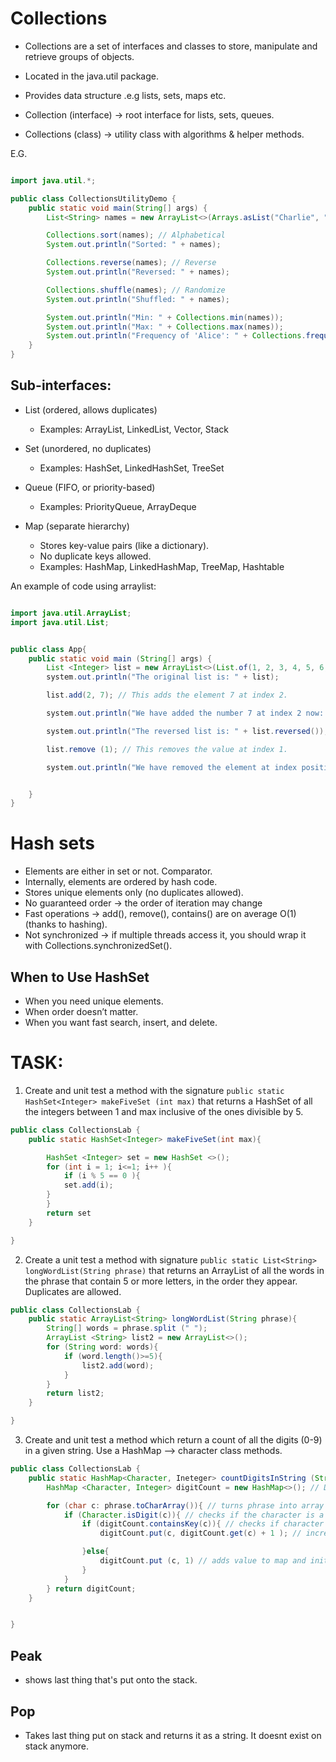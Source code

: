 # Collections

- Collections are a set of interfaces and classes to store, manipulate and retrieve groups of objects. 
- Located in the java.util package. 
- Provides data structure .e.g lists, sets, maps etc. 
- Collection (interface) → root interface for lists, sets, queues.

- Collections (class) → utility class with algorithms & helper methods.

E.G.

```java

import java.util.*;

public class CollectionsUtilityDemo {
    public static void main(String[] args) {
        List<String> names = new ArrayList<>(Arrays.asList("Charlie", "Alice", "Bob"));

        Collections.sort(names); // Alphabetical
        System.out.println("Sorted: " + names);

        Collections.reverse(names); // Reverse
        System.out.println("Reversed: " + names);

        Collections.shuffle(names); // Randomize
        System.out.println("Shuffled: " + names);

        System.out.println("Min: " + Collections.min(names));
        System.out.println("Max: " + Collections.max(names));
        System.out.println("Frequency of 'Alice': " + Collections.frequency(names, "Alice"));
    }
}

```

## Sub-interfaces:
- List (ordered, allows duplicates)
  - Examples: ArrayList, LinkedList, Vector, Stack

- Set (unordered, no duplicates)
  - Examples: HashSet, LinkedHashSet, TreeSet

- Queue (FIFO, or priority-based)
  - Examples: PriorityQueue, ArrayDeque

- Map (separate hierarchy)
  - Stores key-value pairs (like a dictionary).
  - No duplicate keys allowed.
  - Examples: HashMap, LinkedHashMap, TreeMap, Hashtable


An example of code using arraylist:

```java

import java.util.ArrayList;
import java.util.List;


public class App{
    public static void main (String[] args) {
        List <Integer> list = new ArrayList<>(List.of(1, 2, 3, 4, 5, 6, 7, 8, 9,));
        system.out.println("The original list is: " + list);

        list.add(2, 7); // This adds the element 7 at index 2. 

        system.out.println("We have added the number 7 at index 2 now: " + list);

        system.out.println("The reversed list is: " + list.reversed());

        list.remove (1); // This removes the value at index 1. 

        system.out.println("We have removed the element at index position 1:  " + list);


    }
}

```

# Hash sets

- Elements are either in set or not. Comparator. 
- Internally, elements are ordered by hash code. 
- Stores unique elements only (no duplicates allowed).
- No guaranteed order → the order of iteration may change
- Fast operations → add(), remove(), contains() are on average O(1) (thanks to hashing).
- Not synchronized → if multiple threads access it, you should wrap it with Collections.synchronizedSet().

## When to Use HashSet
- When you need unique elements.
- When order doesn’t matter.
- When you want fast search, insert, and delete.


# TASK:

1. Create and unit test a method with the signature `public static HashSet<Integer> makeFiveSet (int max)` that returns a HashSet of all the integers between 1 and max inclusive of the ones divisible by 5.

```java
public class CollectionsLab {
    public static HashSet<Integer> makeFiveSet(int max){

        HashSet <Integer> set = new HashSet <>();
        for (int i = 1; i<=1; i++ ){
            if (i % 5 == 0 ){
            set.add(i);
        }
        }
        return set
    }

}

```


2. Create a unit test a method with signature `public static List<String> longWordList(String phrase)` that returns an ArrayList of all the words in the phrase that contain 5 or more letters, in the order they appear. Duplicates are allowed.


```java
public class CollectionsLab {
    public static ArrayList<String> longWordList(String phrase){
        String[] words = phrase.split (" ");
        ArrayList <String> list2 = new ArrayList<>();
        for (String word: words){
            if (word.length()>=5){
                list2.add(word);
            }
        }
        return list2;
    }

}
```


3. Create and unit test a method which return a count of all the digits (0-9) in a given string. Use a HashMap --> character class methods. 


```java
public class CollectionsLab {
    public static HashMap<Character, Ineteger> countDigitsInString (String phrase){
        HashMap <Character, Integer> digitCount = new HashMap<>(); // Dictionary-like object

        for (char c: phrase.toCharArray()){ // turns phrase into array of characters and loops through it. 
            if (Character.isDigit(c)){ // checks if the character is a digit.
                if (digitCount.containsKey(c)){ // checks if character exists in map yet.
                    digitCount.put(c, digitCount.get(c) + 1 ); // increments the count if it does

                }else{
                    digitCount.put (c, 1) // adds value to map and initialises it with 1. 
                }
            }
        } return digitCount;
    }


}
```


## Peak

- shows last thing that's put onto the stack. 


## Pop
- Takes last thing put on stack and returns it as a string. It doesnt exist on stack anymore.